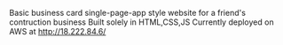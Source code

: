 Basic business card single-page-app style website for a friend's contruction business
Built solely in HTML,CSS,JS
Currently deployed on AWS at http://18.222.84.6/